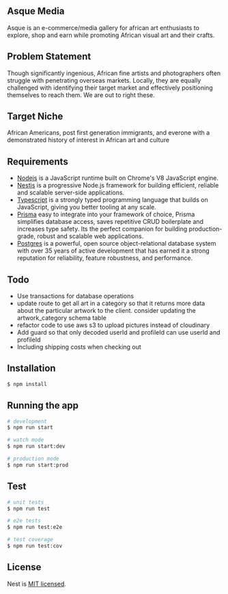 ## Asque Media

Asque is an e-commerce/media gallery for african art enthusiasts to explore, shop and earn while promoting African visual art and their crafts.

## Problem Statement

Though significantly ingenious, African fine artists and photographers often struggle with penetrating overseas markets. Locally, they are equally challenged with identifying their target market and effectively positioning themselves to reach them. We are out to right these.

## Target Niche

African Americans, post first generation immigrants, and everone with a demonstrated history of interest in African art and culture

## Requirements

- [Nodejs](https://nodejs.org/en/) is a JavaScript runtime built on Chrome's V8 JavaScript engine.
- [Nestjs](https://nestjs.com/) is a progressive Node.js framework for building efficient, reliable and scalable server-side applications.
- [Typescript](https://www.typescriptlang.org/) is a strongly typed programming language that builds on JavaScript, giving you better tooling at any scale.
- [Prisma](https://www.prisma.io/) easy to integrate into your framework of choice, Prisma simplifies database access, saves repetitive CRUD boilerplate and increases type safety. Its the perfect companion for building production-grade, robust and scalable web applications.
- [Postgres](https://www.postgresql.org/) is a powerful, open source object-relational database system with over 35 years of active development that has earned it a strong reputation for reliability, feature robustness, and performance.

## Todo

- Use transactions for database operations
- update route to get all art in a category so that it returns more data about the particular artwork to the client. consider updating the artwork_category schema table
- refactor code to use aws s3 to upload pictures instead of cloudinary
- Add guard so that only decoded userId and profileId can use userId and profileId
- Including shipping costs when checking out

## Installation

```bash
$ npm install
```

## Running the app

```bash
# development
$ npm run start

# watch mode
$ npm run start:dev

# production mode
$ npm run start:prod
```

## Test

```bash
# unit tests
$ npm run test

# e2e tests
$ npm run test:e2e

# test coverage
$ npm run test:cov
```

## License

Nest is [MIT licensed](LICENSE).
